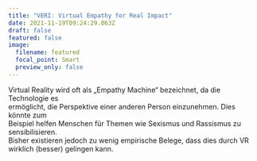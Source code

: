 ```yaml
---
title: "VERI: Virtual Empathy for Real Impact"
date: 2021-11-19T09:24:29.063Z
draft: false
featured: false
image:
  filename: featured
  focal_point: Smart
  preview_only: false
---
```

Virtual Reality wird oft als „Empathy Machine“ bezeichnet, da die Technologie es\
ermöglicht, die Perspektive einer anderen Person einzunehmen. Dies könnte zum\
Beispiel helfen Menschen für Themen wie Sexismus und Rassismus zu sensibilisieren.\
Bisher existieren jedoch zu wenig empirische Belege, dass dies durch VR wirklich (besser) gelingen kann.